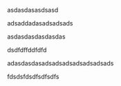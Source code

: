 asdasdasasdsasd

adsaddadasadsadsads

asdasdasdasdasdas

dsdfdffddfdfd

adasdasdasadsadsadsadsadsadsads

fdsdsfdsdfsdfsdfs

